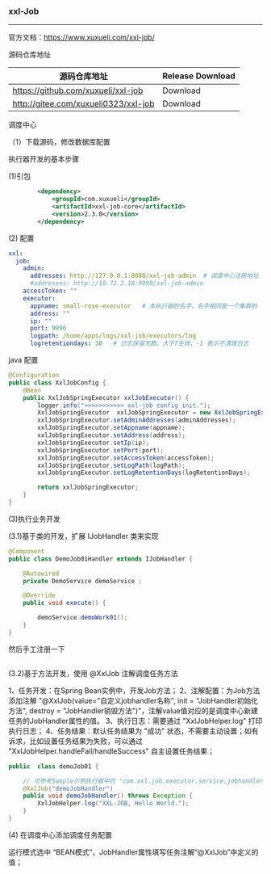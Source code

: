  

### xxl-Job

--------------

官方文档：https://www.xuxueli.com/xxl-job/


源码仓库地址

|源码仓库地址 	| Release Download |
|---------------|------------------|
|https://github.com/xuxueli/xxl-job 	|Download|
|http://gitee.com/xuxueli0323/xxl-job 	|Download|

调度中心

（1）下载源码，修改数据库配置




执行器开发的基本步骤

(1)引包

```xml
        <dependency>
            <groupId>com.xuxueli</groupId>
            <artifactId>xxl-job-core</artifactId>
            <version>2.3.0</version>
        </dependency>
```

(2) 配置

```YAML
xxl:
  job:
    admin:
      addresses: http://127.0.0.1:8080/xxl-job-admin  # 调度中心注册地址
      #addresses: http://10.72.2.10:9999/xxl-job-admin
    accessToken: ""
    executor:
      appname: small-rose-executor   # 本执行器的名字，名字相同是一个集群的
      address: ""
      ip: ""
      port: 9996
      logpath: /home/apps/logs/xxl-job/executors/log
      logretentiondays: 30   # 日志保留天数，大于7生效，-1 表示不清理日志

```

java 配置

```java
@Configuration
public class XxlJobConfig {
    @Bean
    public XxlJobSpringExecutor xxlJobExecutor() {
        logger.info(">>>>>>>>>>> xxl-job config init.");
        XxlJobSpringExecutor  xxlJobSpringExecutor = new XxlJobSpringExecutor();
        xxlJobSpringExecutor.setAdminAddresses(adminAddresses);
        xxlJobSpringExecutor.setAppname(appname);
        xxlJobSpringExecutor.setAddress(address);
        xxlJobSpringExecutor.setIp(ip);
        xxlJobSpringExecutor.setPort(port);
        xxlJobSpringExecutor.setAccessToken(accessToken);
        xxlJobSpringExecutor.setLogPath(logPath);
        xxlJobSpringExecutor.setLogRetentionDays(logRetentionDays);

        return xxlJobSpringExecutor;
    }
}
```

(3)执行业务开发

(3.1)基于类的开发，扩展 IJobHandler 类来实现

```java
@Component
public class DemoJob01Handler extends IJobHandler {

    @Autowired
    private DemoService demoService ;

    @Override
    public void execute() {

        demoService.demoWork01();
    }
}
```
然后手工注册一下

```java

```

(3.2)基于方法开发，使用  @XxlJob 注解调度任务方法


1、任务开发：在Spring Bean实例中，开发Job方法；
2、注解配置：为Job方法添加注解 "@XxlJob(value="自定义jobhandler名称", init = "JobHandler初始化方法", destroy = "JobHandler销毁方法")"，注解value值对应的是调度中心新建任务的JobHandler属性的值。
3、执行日志：需要通过 "XxlJobHelper.log" 打印执行日志；
4、任务结果：默认任务结果为 "成功" 状态，不需要主动设置；如有诉求，比如设置任务结果为失败，可以通过 "XxlJobHelper.handleFail/handleSuccess" 自主设置任务结果；

```java
public  class demoJob01 {

    // 可参考Sample示例执行器中的 "com.xxl.job.executor.service.jobhandler.SampleXxlJob" ，如下：
    @XxlJob("demoJobHandler")
    public void demoJobHandler() throws Exception {
        XxlJobHelper.log("XXL-JOB, Hello World.");
    }
}
```




(4) 在调度中心添加调度任务配置

运行模式选中 “BEAN模式”，JobHandler属性填写任务注解“@XxlJob”中定义的值；
